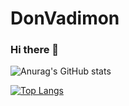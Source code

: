 # DonVadimon
### Hi there 👋
![Anurag's GitHub stats](https://github-readme-stats.vercel.app/api?username=DonVadimon&count_private=true&show_icons=true&theme=monokai)

[![Top Langs](https://github-readme-stats.vercel.app/api/top-langs/?username=DonVadimon&exclude_repo=killer&layout=compact&theme=monokai)](https://github.com/anuraghazra/github-readme-stats)

<!--
**DonVadimon/DonVadimon** is a ✨ _special_ ✨ repository because its `README.md` (this file) appears on your GitHub profile.

Here are some ideas to get you started:

- 🔭 I’m currently working on ...
- 🌱 I’m currently learning ...
- 👯 I’m looking to collaborate on ...
- 🤔 I’m looking for help with ...
- 💬 Ask me about ...
- 📫 How to reach me: ...
- 😄 Pronouns: ...
- ⚡ Fun fact: ...
-->
